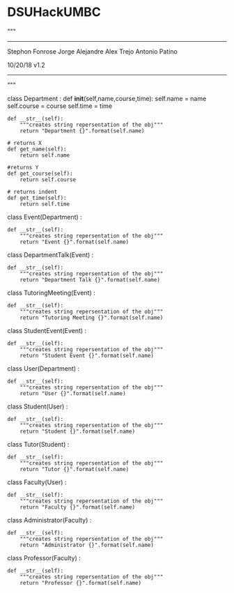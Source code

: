 # DSUHackUMBC
"""
***
Stephon Fonrose
Jorge Alejandre
Alex Trejo
Antonio Patino

10/20/18
v1.2
***
"""


class Department :
    def __init__(self,name,course,time):
        self.name = name
        self.course = course
        self.time = time
        
    def __str__(self):
        """creates string repersentation of the obj"""
        return "Department {}".format(self.name)
    
    # returns X    
    def get_name(self):
        return self.name
    
    #returns Y
    def get_course(self):
        return self.course
    
    # returns indent
    def get_time(self):
        return self.time
        
    


    
class Event(Department) :
    
    def __str__(self):
        """creates string repersentation of the obj"""
        return "Event {}".format(self.name)
    
    

    
class DepartmentTalk(Event) :
    
    def __str__(self):
        """creates string repersentation of the obj"""
        return "Department Talk {}".format(self.name)

class TutoringMeeting(Event) :
   
    def __str__(self):
        """creates string repersentation of the obj"""
        return "Tutoring Meeting {}".format(self.name)

class StudentEvent(Event) :
    
    def __str__(self):
        """creates string repersentation of the obj"""
        return "Student Event {}".format(self.name)


    
    
class User(Department) :
    
    def __str__(self):
        """creates string repersentation of the obj"""
        return "User {}".format(self.name)


    
    
class Student(User) :
    
    def __str__(self):
        """creates string repersentation of the obj"""
        return "Student {}".format(self.name)
    
class Tutor(Student) :
    
    def __str__(self):
        """creates string repersentation of the obj"""
        return "Tutor {}".format(self.name)


    
    
class Faculty(User) :
    
    def __str__(self):
        """creates string repersentation of the obj"""
        return "Faculty {}".format(self.name)

class Administrator(Faculty) :
    
    def __str__(self):
        """creates string repersentation of the obj"""
        return "Administrator {}".format(self.name)

class Professor(Faculty) :
   
    def __str__(self):
        """creates string repersentation of the obj"""
        return "Professor {}".format(self.name)
